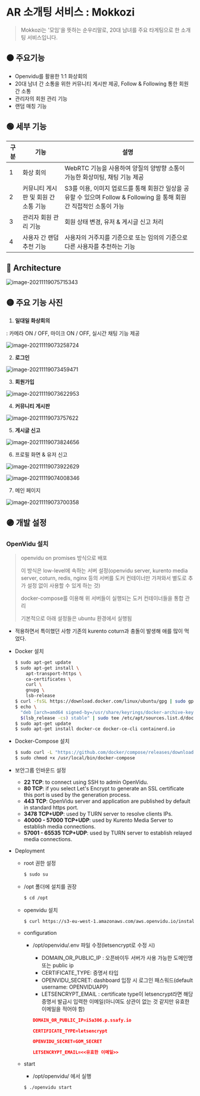 # AR 소개팅 서비스 : Mokkozi

> Mokkozi는 '모임'을 뜻하는 순우리말로, 20대 남녀를 주요 타게팅으로 한 소개팅 서비스입니다.



## 🟠 주요기능

- Openvidu를 활용한 1:1 화상회의
- 20대 남녀 간 소통을 위한 커뮤니티 게시판 제공, Follow & Following 통한 회원 간 소통
- 관리자의 회원 관리 기능
- 랜덤 매칭 기능



## 🟢 세부 기능

| 구분 | 기능                                 | 설명                                                         |
| ---- | ------------------------------------ | ------------------------------------------------------------ |
| 1    | 화상 회의                            | WebRTC 기능을 사용하여 양질의 양방향 소통이 가능한 화상미팅, 채팅 기능 제공 |
| 2    | 커뮤니티 게시판 및 회원 간 소통 기능 | S3를 이용, 이미지 업로드를 통해 회원간 일상을 공유할 수 있으며 Follow & Following 을 통해 회원 간 직접적인 소통이 가능 |
| 3    | 관리자 회원 관리 기능                | 회원 상태 변경, 유저 & 게시글 신고 처리                      |
| 4    | 사용자 간 랜덤 추천 기능             | 사용자의 거주지를 기준으로 또는 임의의 기준으로 다른 사용자를 추천하는 기능 |



## 🔵 Architecture

![image-20211119075715343](README.assets/image-20211119075715343.png)





## 🟡 주요 기능 사진

1. **일대일 화상회의**

: 카메라 ON / OFF, 마이크 ON / OFF, 실시간 채팅 기능 제공

![image-20211119073258724](README.assets/image-20211119073258724.png)

2. **로그인**

![image-20211119073459471](README.assets/image-20211119073459471.png)

3. **회원가입**

![image-20211119073622953](README.assets/image-20211119073622953.png)

4. **커뮤니티 게시판**

![image-20211119073757622](README.assets/image-20211119073757622.png)

5. **게시글 신고**

![image-20211119073824656](README.assets/image-20211119073824656.png)

6.  프로필 화면 & 유저 신고

![image-20211119073922629](README.assets/image-20211119073922629.png)

![image-20211119074008346](README.assets/image-20211119074008346.png)

7. 메인 페이지

![image-20211119073700358](README.assets/image-20211119073700358.png)



## 🟣 개발 설정

### OpenVidu 설치 

> openvidu on promises 방식으로 배포
>
> 이 방식은 low-level에 속하는 서버 설정(openvidu server, kurento media server, coturn, redis, nginx 등의 서버를 도커 컨테이너만 가져와서 별도로 추가 설정 없이 사용할 수 있게 하는 것)
>
> docker-compose를 이용해 위 서버들이 실행되는 도커 컨테이너들을 통합 관리
>
> 기본적으로 아래 설정들은 ubuntu 환경에서 실행됨

- 적용하면서 특이했던 사항
  기존의 kurento coturn과 충돌이 발생해 애를 많이 먹었다.

- Docker 설치

  ```bash
  $ sudo apt-get update
  $ sudo apt-get install \
      apt-transport-https \
      ca-certificates \
      curl \
      gnupg \
      lsb-release
  $ curl -fsSL https://download.docker.com/linux/ubuntu/gpg | sudo gpg --dearmor -o /usr/share/keyrings/docker-archive-keyring.gpg
  $ echo \
    "deb [arch=amd64 signed-by=/usr/share/keyrings/docker-archive-keyring.gpg] https://download.docker.com/linux/ubuntu \
    $(lsb_release -cs) stable" | sudo tee /etc/apt/sources.list.d/docker.list > /dev/null
  $ sudo apt-get update
  $ sudo apt-get install docker-ce docker-ce-cli containerd.io
  ```

- Docker-Compose 설치

  ```bash
  $ sudo curl -L "https://github.com/docker/compose/releases/download/1.29.2/docker-compose-$(uname -s)-$(uname -m)" -o /usr/local/bin/docker-compose
  $ sudo chmod +x /usr/local/bin/docker-compose
  ```

- 보안그룹 인바운드 설정

  - **22 TCP**: to connect using SSH to admin OpenVidu.
  - **80 TCP**: if you select Let's Encrypt to generate an SSL certificate this port is used by the generation process.
  - **443 TCP**: OpenVidu server and application are published by default in standard https port.
  - **3478 TCP+UDP**: used by TURN server to resolve clients IPs.
  - **40000 - 57000 TCP+UDP**: used by Kurento Media Server to establish media connections.
  - **57001 - 65535 TCP+UDP**: used by TURN server to establish relayed media connections.

- Deployment

  - root 권한 설정

    ```bash
    $ sudo su
    ```

  - /opt 폴더에 설치를 권장

    ```bash
    $ cd /opt
    ```

  - openvidu 설치

    ```bash
    $ curl https://s3-eu-west-1.amazonaws.com/aws.openvidu.io/install_openvidu_latest.sh | bash
    ```

  - configuration

    - /opt/openvidu/.env 파일 수정(letsencrypt로 수정 시)

      - DOMAIN_OR_PUBLIC_IP : 오픈바이두 서버가 사용 가능한 도메인명 또는 public ip
      - CERTIFICATE_TYPE: 증명서 타입
      - OPENVIDU_SECRET: dashboard 입장 시 로그인 패스워드(default username: OPENVIDUAPP)
      - LETSENCRYPT_EMAIL : certificate type이 letsencrypt라면 해당 증명서 발급시 입력한 이메일(아니여도 상관이 없는 것 같지만 유효한 이메일을 적어야 함)

      ```json
      DOMAIN_OR_PUBLIC_IP=i5a306.p.ssafy.io
      
      CERTIFICATE_TYPE=letsencrypt
      
      OPENVIDU_SECRET=GOM_SECRET
      
      LETSENCRYPT_EMAIL=<<유효한 이메일>>
      ```

  - start

    - /opt/openvidu/ 에서 실행

    ```bash
    $ ./openvidu start
    ```

